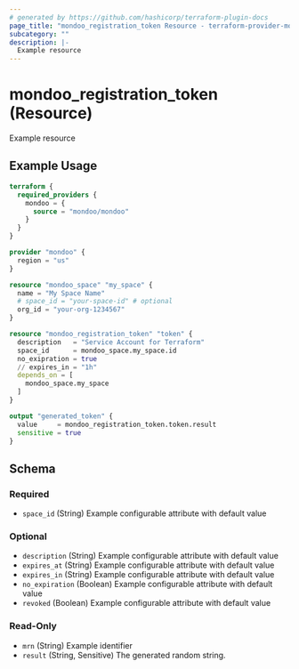 ```yaml
---
# generated by https://github.com/hashicorp/terraform-plugin-docs
page_title: "mondoo_registration_token Resource - terraform-provider-mondoo"
subcategory: ""
description: |-
  Example resource
---
```


# mondoo_registration_token (Resource)

Example resource

## Example Usage

```terraform
terraform {
  required_providers {
    mondoo = {
      source = "mondoo/mondoo"
    }
  }
}

provider "mondoo" {
  region = "us"
}

resource "mondoo_space" "my_space" {
  name = "My Space Name"
  # space_id = "your-space-id" # optional
  org_id = "your-org-1234567"
}

resource "mondoo_registration_token" "token" {
  description   = "Service Account for Terraform"
  space_id      = mondoo_space.my_space.id
  no_exipration = true
  // expires_in = "1h"
  depends_on = [
    mondoo_space.my_space
  ]
}

output "generated_token" {
  value     = mondoo_registration_token.token.result
  sensitive = true
}
```

<!-- schema generated by tfplugindocs -->
## Schema

### Required

- `space_id` (String) Example configurable attribute with default value

### Optional

- `description` (String) Example configurable attribute with default value
- `expires_at` (String) Example configurable attribute with default value
- `expires_in` (String) Example configurable attribute with default value
- `no_expiration` (Boolean) Example configurable attribute with default value
- `revoked` (Boolean) Example configurable attribute with default value

### Read-Only

- `mrn` (String) Example identifier
- `result` (String, Sensitive) The generated random string.
